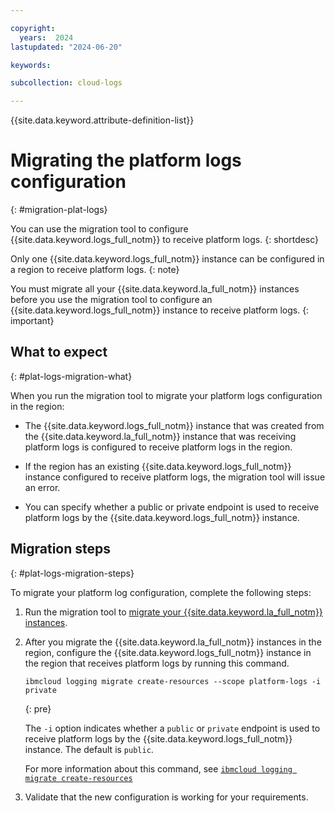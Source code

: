 ```yaml
---

copyright:
  years:  2024
lastupdated: "2024-06-20"

keywords:

subcollection: cloud-logs

---
```


{{site.data.keyword.attribute-definition-list}}



# Migrating the platform logs configuration
{: #migration-plat-logs}

You can use the migration tool to configure {{site.data.keyword.logs_full_notm}} to receive platform logs.
{: shortdesc}

Only one {{site.data.keyword.logs_full_notm}} instance can be configured in a region to receive platform logs.
{: note}

You must migrate all your {{site.data.keyword.la_full_notm}} instances before you use the migration tool to configure an {{site.data.keyword.logs_full_notm}} instance to receive platform logs.
{: important}


## What to expect
{: #plat-logs-migration-what}

When you run the migration tool to migrate your platform logs configuration in the region:

* The {{site.data.keyword.logs_full_notm}} instance that was created from the {{site.data.keyword.la_full_notm}} instance that was receiving platform logs is configured to receive platform logs in the region.

* If the region has an existing {{site.data.keyword.logs_full_notm}} instance configured to receive platform logs, the migration tool will issue an error.

* You can specify whether a public or private endpoint is used to receive platform logs by the {{site.data.keyword.logs_full_notm}} instance.

## Migration steps
{: #plat-logs-migration-steps}

To migrate your platform log configuration, complete the following steps:

1. Run the migration tool to [migrate your {{site.data.keyword.la_full_notm}} instances](/docs/cloud-logs?topic=cloud-logs-migration-la).

2. After you migrate the {{site.data.keyword.la_full_notm}} instances in the region, configure the {{site.data.keyword.logs_full_notm}} instance in the region that receives platform logs by running this command.

    ```text
    ibmcloud logging migrate create-resources --scope platform-logs -i private
    ```
    {: pre}

    The `-i` option indicates whether a `public` or `private` endpoint is used to receive platform logs by the {{site.data.keyword.logs_full_notm}} instance. The default is `public`.

    For more information about this command, see [`ibmcloud logging migrate create-resources`](/docs/cloud-logs?topic=cloud-logs-migration_cli#logging-migrate-create-resources)

3. Validate that the new configuration is working for your requirements.
